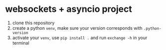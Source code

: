 # websockets + asyncio project

1) clone this repository
2) create a python `venv`, make sure your version corresponds with `.python-version`
3) activate your `venv`, use `pip install .` and run `exchange -h` in your terminal